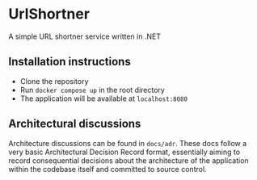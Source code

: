 # UrlShortner
A simple URL shortner service written in .NET

## Installation instructions
- Clone the repository
- Run `docker compose up` in the root directory
- The application will be available at `localhost:8080`

## Architectural discussions
Architecture discussions can be found in `docs/adr`. These docs follow a very basic Architectural Decision Record format, essentially aiming
to record consequential decisions about the architecture of the application within the codebase itself and committed to source control.